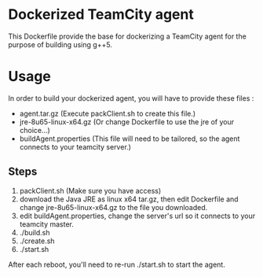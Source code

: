 # Dockerized TeamCity agent
This Dockerfile provide the base for dockerizing a TeamCity agent for the purpose of building using g++5.

# Usage
In order to build your dockerized agent, you will have to provide these files :
- agent.tar.gz (Execute packClient.sh to create this file.)
- jre-8u65-linux-x64.gz (Or change Dockerfile to use the jre of your choice...)
- buildAgent.properties (This file will need to be tailored, so the agent connects to your teamcity server.)

## Steps
1. packClient.sh <full path to your teamcity install dir>  (Make sure you have access)
2. download the Java JRE as linux x64 tar.gz, then edit Dockerfile and change jre-8u65-linux-x64.gz to the file you downloaded.
3. edit buildAgent.properties, change the server's url so it connects to your teamcity master.
4. ./build.sh
5. ./create.sh
6. ./start.sh

After each reboot, you'll need to re-run ./start.sh to start the agent.
